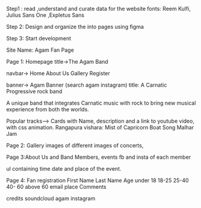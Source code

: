 Step1 : read ,understand and curate data for the website
fonts: Reem Kulfi, Julius Sans One ,Expletus Sans

Step 2: Design and organize the into pages using figma

Step 3: Start development

Site Name:
Agam Fan Page

Page 1: Homepage
title->The Agam Band

navbar-> Home About Us Gallery Register

banner-> Agam Banner (search agam instagram) title: A Carnatic Progressive rock band

A unique band that integrates Carnatic music with rock to bring new musical experience from both the worlds.

Popular tracks--> Cards with Name, description and a link to youtube video, with css animation.
Rangapura vishara:
Mist of Capricorn
Boat Song
Malhar Jam

Page 2: Gallery
images of different images of concerts,

Page 3:About Us and Band Members, events
fb and insta of each member

ul containing time date and place of the event.

Page 4:
Fan registration
First Name
Last Name
Age under 18 18-25 25-40 40- 60 above 60
email
place
Comments

credits
soundcloud
agam instagram
